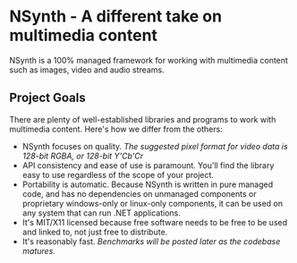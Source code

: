 # NSynth - A different take on multimedia content #
NSynth is a 100% managed framework for working with multimedia content such as images, video and audio streams.

## Project Goals
There are plenty of well-established libraries and programs to work with multimedia content. Here's how we differ from the others:
* NSynth focuses on quality. _The suggested pixel format for video data is 128-bit RGBA, or 128-bit Y'Cb'Cr_
* API consistency and ease of use is paramount. You'll find the library easy to use regardless of the scope of your project.
* Portability is automatic. Because NSynth is written in pure managed code, and has no dependencies on unmanaged components or proprietary windows-only or linux-only components, it can be used on any system that can run .NET applications.
* It's MIT/X11 licensed because free software needs to be free to be used and linked to, not just free to distribute.
* It's reasonably fast. _Benchmarks will be posted later as the codebase matures._